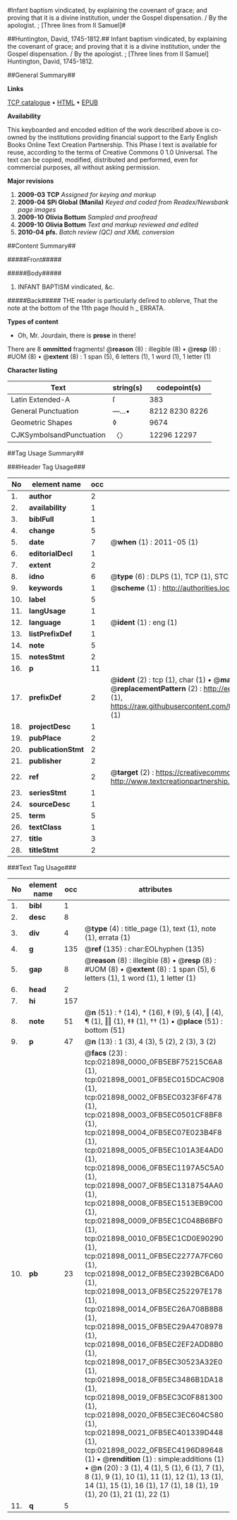 #Infant baptism vindicated, by explaining the covenant of grace; and proving that it is a divine institution, under the Gospel dispensation. / By the apologist. ; [Three lines from II Samuel]#

##Huntington, David, 1745-1812.##
Infant baptism vindicated, by explaining the covenant of grace; and proving that it is a divine institution, under the Gospel dispensation. / By the apologist. ; [Three lines from II Samuel]
Huntington, David, 1745-1812.

##General Summary##

**Links**

[TCP catalogue](http://www.ota.ox.ac.uk/tcp/)  • 
[HTML](http://tei.it.ox.ac.uk/tcp/Texts-HTML/free/N16/N16990.html)  • 
[EPUB](http://tei.it.ox.ac.uk/tcp/Texts-EPUB/free/N16/N16990.epub)

**Availability**

This keyboarded and encoded edition of the
	       work described above is co-owned by the institutions
	       providing financial support to the Early English Books
	       Online Text Creation Partnership. This Phase I text is
	       available for reuse, according to the terms of Creative
	       Commons 0 1.0 Universal. The text can be copied,
	       modified, distributed and performed, even for
	       commercial purposes, all without asking permission.

**Major revisions**

1. __2009-03__ __TCP__ *Assigned for keying and markup*
1. __2009-04__ __SPi Global (Manila)__ *Keyed and coded from Readex/Newsbank page images*
1. __2009-10__ __Olivia Bottum__ *Sampled and proofread*
1. __2009-10__ __Olivia Bottum__ *Text and markup reviewed and edited*
1. __2010-04__ __pfs.__ *Batch review (QC) and XML conversion*

##Content Summary##

#####Front#####

#####Body#####

1. INFANT BAPTISM vindicated, &c.

#####Back#####
THE reader is particularly deſired to obſerve, That the note at the bottom of the 11th page ſhould h
    _ ERRATA.

**Types of content**

  * Oh, Mr. Jourdain, there is **prose** in there!

There are 8 **ommitted** fragments! 
 @__reason__ (8) : illegible (8)  •  @__resp__ (8) : #UOM (8)  •  @__extent__ (8) : 1 span (5), 6 letters (1), 1 word (1), 1 letter (1)

**Character listing**


|Text|string(s)|codepoint(s)|
|---|---|---|
|Latin Extended-A|ſ|383|
|General Punctuation|—…•|8212 8230 8226|
|Geometric Shapes|◊|9674|
|CJKSymbolsandPunctuation|〈〉|12296 12297|

##Tag Usage Summary##

###Header Tag Usage###

|No|element name|occ|attributes|
|---|---|---|---|
|1.|__author__|2||
|2.|__availability__|1||
|3.|__biblFull__|1||
|4.|__change__|5||
|5.|__date__|7| @__when__ (1) : 2011-05 (1)|
|6.|__editorialDecl__|1||
|7.|__extent__|2||
|8.|__idno__|6| @__type__ (6) : DLPS (1), TCP (1), STC (1), NOTIS (1), IMAGE-SET (1), EVANS-CITATION (1)|
|9.|__keywords__|1| @__scheme__ (1) : http://authorities.loc.gov/ (1)|
|10.|__label__|5||
|11.|__langUsage__|1||
|12.|__language__|1| @__ident__ (1) : eng (1)|
|13.|__listPrefixDef__|1||
|14.|__note__|5||
|15.|__notesStmt__|2||
|16.|__p__|11||
|17.|__prefixDef__|2| @__ident__ (2) : tcp (1), char (1)  •  @__matchPattern__ (2) : ([0-9\-]+):([0-9IVX]+) (1), (.+) (1)  •  @__replacementPattern__ (2) : http://eebo.chadwyck.com/downloadtiff?vid=$1&page=$2 (1), https://raw.githubusercontent.com/textcreationpartnership/Texts/master/tcpchars.xml#$1 (1)|
|18.|__projectDesc__|1||
|19.|__pubPlace__|2||
|20.|__publicationStmt__|2||
|21.|__publisher__|2||
|22.|__ref__|2| @__target__ (2) : https://creativecommons.org/publicdomain/zero/1.0/ (1), http://www.textcreationpartnership.org/docs/. (1)|
|23.|__seriesStmt__|1||
|24.|__sourceDesc__|1||
|25.|__term__|5||
|26.|__textClass__|1||
|27.|__title__|3||
|28.|__titleStmt__|2||


###Text Tag Usage###

|No|element name|occ|attributes|
|---|---|---|---|
|1.|__bibl__|1||
|2.|__desc__|8||
|3.|__div__|4| @__type__ (4) : title_page (1), text (1), note (1), errata (1)|
|4.|__g__|135| @__ref__ (135) : char:EOLhyphen (135)|
|5.|__gap__|8| @__reason__ (8) : illegible (8)  •  @__resp__ (8) : #UOM (8)  •  @__extent__ (8) : 1 span (5), 6 letters (1), 1 word (1), 1 letter (1)|
|6.|__head__|2||
|7.|__hi__|157||
|8.|__note__|51| @__n__ (51) : † (14), * (16), ‡ (9), § (4), ‖ (4), ¶ (1), ‖‖ (1), ‡‡ (1), †† (1)  •  @__place__ (51) : bottom (51)|
|9.|__p__|47| @__n__ (13) : 1 (3), 4 (3), 5 (2), 2 (3), 3 (2)|
|10.|__pb__|23| @__facs__ (23) : tcp:021898_0000_0FB5EBF75215C6A8 (1), tcp:021898_0001_0FB5EC015DCAC908 (1), tcp:021898_0002_0FB5EC0323F6F478 (1), tcp:021898_0003_0FB5EC0501CF8BF8 (1), tcp:021898_0004_0FB5EC07E023B4F8 (1), tcp:021898_0005_0FB5EC101A3E4AD0 (1), tcp:021898_0006_0FB5EC1197A5C5A0 (1), tcp:021898_0007_0FB5EC1318754AA0 (1), tcp:021898_0008_0FB5EC1513EB9C00 (1), tcp:021898_0009_0FB5EC1C048B6BF0 (1), tcp:021898_0010_0FB5EC1CD0E90290 (1), tcp:021898_0011_0FB5EC2277A7FC60 (1), tcp:021898_0012_0FB5EC2392BC6AD0 (1), tcp:021898_0013_0FB5EC252297E178 (1), tcp:021898_0014_0FB5EC26A708B8B8 (1), tcp:021898_0015_0FB5EC29A4708978 (1), tcp:021898_0016_0FB5EC2EF2ADD8B0 (1), tcp:021898_0017_0FB5EC30523A32E0 (1), tcp:021898_0018_0FB5EC3486B1DA18 (1), tcp:021898_0019_0FB5EC3C0F881300 (1), tcp:021898_0020_0FB5EC3EC604C580 (1), tcp:021898_0021_0FB5EC401339D448 (1), tcp:021898_0022_0FB5EC4196D89648 (1)  •  @__rendition__ (1) : simple:additions (1)  •  @__n__ (20) : 3 (1), 4 (1), 5 (1), 6 (1), 7 (1), 8 (1), 9 (1), 10 (1), 11 (1), 12 (1), 13 (1), 14 (1), 15 (1), 16 (1), 17 (1), 18 (1), 19 (1), 20 (1), 21 (1), 22 (1)|
|11.|__q__|5||
